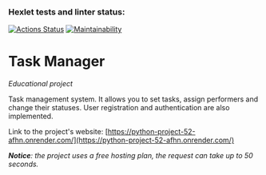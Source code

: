 ### Hexlet tests and linter status:
[![Actions Status](https://github.com/putilovms/python-project-52/actions/workflows/hexlet-check.yml/badge.svg)](https://github.com/putilovms/python-project-52/actions)
[![Maintainability](https://api.codeclimate.com/v1/badges/157533a779f6d55f56f9/maintainability)](https://codeclimate.com/github/putilovms/python-project-52/maintainability)

# Task Manager
*Educational project*

Task management system. It allows you to set tasks, assign performers and change their statuses. User registration and authentication are also implemented.

Link to the project's website: [https://python-project-52-afhn.onrender.com/](https://python-project-52-afhn.onrender.com/)

***Notice**: the project uses a free hosting plan, the request can take up to 50 seconds.*